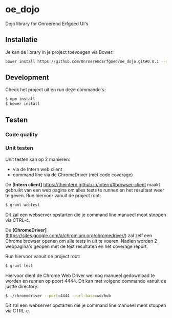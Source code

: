 # oe_dojo

Dojo library for Onroerend Erfgoed UI's

## Installatie
Je kan de library in je project toevoegen via Bower: 
```bash
bower install https://github.com/OnroerendErfgoed/oe_dojo.git#0.0.1 --save
```

## Development
Check het project uit en run deze commando's:
```bash
$ npm install
$ bower install
```

## Testen
### Code quality

### Unit testen
Unit testen kan op 2 manieren:
 + via de Intern web client
 + command line via de ChromeDriver (met code coverage)
 
De **[Intern client]** https://theintern.github.io/intern/#browser-client maakt gebruikt van een web pagina om alles tests te runnen en het resultaat weer te geven.
Run hiervoor vanuit de project root:   
```bash
$ grunt webtest
``` 
Dit zal een webserver opstarten die je command line manueel meot stoppen via CTRL-c.

De **[ChromeDriver]** (https://sites.google.com/a/chromium.org/chromedriver/) zal zelf een Chrome browser openen om alle tests in uit te voeren. Nadien worden 2 webpagina's 
geopen met de test resultaten en het coverage report.

Run hiervoor vanuit de project root:   
```bash
$ grunt test
```
Hiervoor dient de Chrome Web Driver wel nog manueel gedownload te worden en runnen op poort 4444.
Dit kan met volgend commando vanuit de justte directory:
```bash
$ ./chromedriver --port=4444 --url-base=wd/hub
```


Dit zal een webserver opstarten die je command line manueel meot stoppen via CTRL-c.